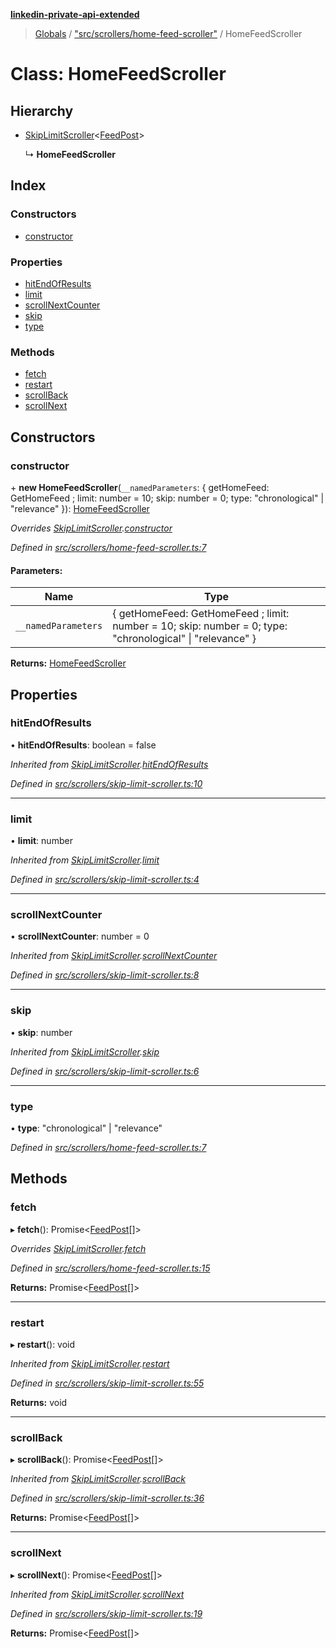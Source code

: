 **[linkedin-private-api-extended](../README.md)**

> [Globals](../globals.md) / ["src/scrollers/home-feed-scroller"](../modules/_src_scrollers_home_feed_scroller_.md) / HomeFeedScroller

# Class: HomeFeedScroller

## Hierarchy

* [SkipLimitScroller](_src_scrollers_skip_limit_scroller_.skiplimitscroller.md)<[FeedPost](../interfaces/_src_entities_feed_post_entity_.feedpost.md)\>

  ↳ **HomeFeedScroller**

## Index

### Constructors

* [constructor](_src_scrollers_home_feed_scroller_.homefeedscroller.md#constructor)

### Properties

* [hitEndOfResults](_src_scrollers_home_feed_scroller_.homefeedscroller.md#hitendofresults)
* [limit](_src_scrollers_home_feed_scroller_.homefeedscroller.md#limit)
* [scrollNextCounter](_src_scrollers_home_feed_scroller_.homefeedscroller.md#scrollnextcounter)
* [skip](_src_scrollers_home_feed_scroller_.homefeedscroller.md#skip)
* [type](_src_scrollers_home_feed_scroller_.homefeedscroller.md#type)

### Methods

* [fetch](_src_scrollers_home_feed_scroller_.homefeedscroller.md#fetch)
* [restart](_src_scrollers_home_feed_scroller_.homefeedscroller.md#restart)
* [scrollBack](_src_scrollers_home_feed_scroller_.homefeedscroller.md#scrollback)
* [scrollNext](_src_scrollers_home_feed_scroller_.homefeedscroller.md#scrollnext)

## Constructors

### constructor

\+ **new HomeFeedScroller**(`__namedParameters`: { getHomeFeed: GetHomeFeed ; limit: number = 10; skip: number = 0; type: \"chronological\" \| \"relevance\"  }): [HomeFeedScroller](_src_scrollers_home_feed_scroller_.homefeedscroller.md)

*Overrides [SkipLimitScroller](_src_scrollers_skip_limit_scroller_.skiplimitscroller.md).[constructor](_src_scrollers_skip_limit_scroller_.skiplimitscroller.md#constructor)*

*Defined in [src/scrollers/home-feed-scroller.ts:7](https://github.com/khanhtranngoccva/linkedin-private-api/blob/a682f4e/src/scrollers/home-feed-scroller.ts#L7)*

#### Parameters:

Name | Type |
------ | ------ |
`__namedParameters` | { getHomeFeed: GetHomeFeed ; limit: number = 10; skip: number = 0; type: \"chronological\" \| \"relevance\"  } |

**Returns:** [HomeFeedScroller](_src_scrollers_home_feed_scroller_.homefeedscroller.md)

## Properties

### hitEndOfResults

•  **hitEndOfResults**: boolean = false

*Inherited from [SkipLimitScroller](_src_scrollers_skip_limit_scroller_.skiplimitscroller.md).[hitEndOfResults](_src_scrollers_skip_limit_scroller_.skiplimitscroller.md#hitendofresults)*

*Defined in [src/scrollers/skip-limit-scroller.ts:10](https://github.com/khanhtranngoccva/linkedin-private-api/blob/a682f4e/src/scrollers/skip-limit-scroller.ts#L10)*

___

### limit

•  **limit**: number

*Inherited from [SkipLimitScroller](_src_scrollers_skip_limit_scroller_.skiplimitscroller.md).[limit](_src_scrollers_skip_limit_scroller_.skiplimitscroller.md#limit)*

*Defined in [src/scrollers/skip-limit-scroller.ts:4](https://github.com/khanhtranngoccva/linkedin-private-api/blob/a682f4e/src/scrollers/skip-limit-scroller.ts#L4)*

___

### scrollNextCounter

•  **scrollNextCounter**: number = 0

*Inherited from [SkipLimitScroller](_src_scrollers_skip_limit_scroller_.skiplimitscroller.md).[scrollNextCounter](_src_scrollers_skip_limit_scroller_.skiplimitscroller.md#scrollnextcounter)*

*Defined in [src/scrollers/skip-limit-scroller.ts:8](https://github.com/khanhtranngoccva/linkedin-private-api/blob/a682f4e/src/scrollers/skip-limit-scroller.ts#L8)*

___

### skip

•  **skip**: number

*Inherited from [SkipLimitScroller](_src_scrollers_skip_limit_scroller_.skiplimitscroller.md).[skip](_src_scrollers_skip_limit_scroller_.skiplimitscroller.md#skip)*

*Defined in [src/scrollers/skip-limit-scroller.ts:6](https://github.com/khanhtranngoccva/linkedin-private-api/blob/a682f4e/src/scrollers/skip-limit-scroller.ts#L6)*

___

### type

•  **type**: \"chronological\" \| \"relevance\"

*Defined in [src/scrollers/home-feed-scroller.ts:7](https://github.com/khanhtranngoccva/linkedin-private-api/blob/a682f4e/src/scrollers/home-feed-scroller.ts#L7)*

## Methods

### fetch

▸ **fetch**(): Promise<[FeedPost](../interfaces/_src_entities_feed_post_entity_.feedpost.md)[]\>

*Overrides [SkipLimitScroller](_src_scrollers_skip_limit_scroller_.skiplimitscroller.md).[fetch](_src_scrollers_skip_limit_scroller_.skiplimitscroller.md#fetch)*

*Defined in [src/scrollers/home-feed-scroller.ts:15](https://github.com/khanhtranngoccva/linkedin-private-api/blob/a682f4e/src/scrollers/home-feed-scroller.ts#L15)*

**Returns:** Promise<[FeedPost](../interfaces/_src_entities_feed_post_entity_.feedpost.md)[]\>

___

### restart

▸ **restart**(): void

*Inherited from [SkipLimitScroller](_src_scrollers_skip_limit_scroller_.skiplimitscroller.md).[restart](_src_scrollers_skip_limit_scroller_.skiplimitscroller.md#restart)*

*Defined in [src/scrollers/skip-limit-scroller.ts:55](https://github.com/khanhtranngoccva/linkedin-private-api/blob/a682f4e/src/scrollers/skip-limit-scroller.ts#L55)*

**Returns:** void

___

### scrollBack

▸ **scrollBack**(): Promise<[FeedPost](../interfaces/_src_entities_feed_post_entity_.feedpost.md)[]\>

*Inherited from [SkipLimitScroller](_src_scrollers_skip_limit_scroller_.skiplimitscroller.md).[scrollBack](_src_scrollers_skip_limit_scroller_.skiplimitscroller.md#scrollback)*

*Defined in [src/scrollers/skip-limit-scroller.ts:36](https://github.com/khanhtranngoccva/linkedin-private-api/blob/a682f4e/src/scrollers/skip-limit-scroller.ts#L36)*

**Returns:** Promise<[FeedPost](../interfaces/_src_entities_feed_post_entity_.feedpost.md)[]\>

___

### scrollNext

▸ **scrollNext**(): Promise<[FeedPost](../interfaces/_src_entities_feed_post_entity_.feedpost.md)[]\>

*Inherited from [SkipLimitScroller](_src_scrollers_skip_limit_scroller_.skiplimitscroller.md).[scrollNext](_src_scrollers_skip_limit_scroller_.skiplimitscroller.md#scrollnext)*

*Defined in [src/scrollers/skip-limit-scroller.ts:19](https://github.com/khanhtranngoccva/linkedin-private-api/blob/a682f4e/src/scrollers/skip-limit-scroller.ts#L19)*

**Returns:** Promise<[FeedPost](../interfaces/_src_entities_feed_post_entity_.feedpost.md)[]\>
